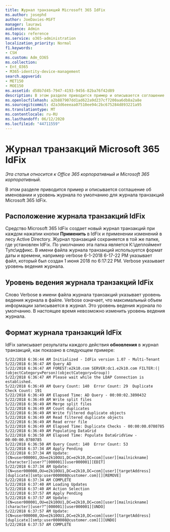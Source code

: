 ```yaml
---
title: Журнал транзакций Microsoft 365 IdFix
ms.author: josephd
author: JoeDavies-MSFT
manager: laurawi
audience: Admin
ms.topic: reference
ms.service: o365-administration
localization_priority: Normal
f1.keywords:
- CSH
ms.custom: Adm_O365
ms.collection:
- Ent_O365
- M365-identity-device-management
search.appverid:
- MET150
- MOE150
ms.assetid: d58b7d45-7947-4193-9456-82ba76f42d89
description: В этом разделе приводится пример и описывается соглашение об именовании и уровень журнала по умолчанию для журнала транзакций Microsoft 365 IdFix.
ms.openlocfilehash: a2b887907dd1ad622a9d237cf7200aa6db8a2a8e
ms.sourcegitcommit: d2a3d6eeeaa07510ee94c2bc675284d893221a95
ms.translationtype: MT
ms.contentlocale: ru-RU
ms.lasthandoff: 06/12/2020
ms.locfileid: "44711559"
---
```

# <a name="microsoft-365-idfix-transaction-log"></a>Журнал транзакций Microsoft 365 IdFix

*Эта статья относится к Office 365 корпоративный и Microsoft 365 корпоративный.*

В этом разделе приводится пример и описывается соглашение об именовании и уровень журнала по умолчанию для журнала транзакций Microsoft 365 IdFix.
  
## <a name="idfix-transaction-log-location"></a>Расположение журнала транзакций IdFix

Средство Microsoft 365 IdFix создает новый журнал транзакций при каждом нажатии кнопки **Применить** в IdFix и применении изменений в лесу Active Directory. Журнал транзакций сохраняется в той же папке, где установлен IdFix. По умолчанию эта папка является К:\деплоймент Тулс\идфикс. В имени файла журнала транзакций используется формат даты и времени, например verbose 6-1-2018 6-17-22 PM указывает файл, который был создан 1 июня 2018 по 6:17:22 PM. Verbose указывает уровень ведения журнала. 
  
## <a name="idfix-transaction-log-logging-level"></a>Уровень ведения журнала транзакций IdFix

Слово Verbose в имени файла журнала транзакций указывает уровень ведения журнала в файле. Verbose означает, что максимальный объем информации записывается в журнал. Это уровень ведения журнала по умолчанию. В настоящее время невозможно изменить уровень ведения журнала.
  
## <a name="idfix-transaction-log-format"></a>Формат журнала транзакций IdFix

IdFix записывает результаты каждого действия **обновления** в журнал транзакций, как показано в следующем примере:
  
```
5/22/2018 6:36:44 AM Initialized - IdFix version 1.07 - Multi-Tenant
5/22/2018 6:36:47 AM Query AD
5/22/2018 6:36:47 AM FOREST:e2k10.com SERVER:dc1.e2k10.com FILTER:(|(objectCategory=Person)(objectCategory=Group))
5/22/2018 6:36:47 AM Please wait while the LDAP Connection is established.
5/22/2018 6:36:49 AM Query Count: 140  Error Count: 29  Duplicate Check Count: 191
5/22/2018 6:36:49 AM Elapsed Time: AD Query - 00:00:02.3890432
5/22/2018 6:36:49 AM Write split files
5/22/2018 6:36:49 AM Merge split files
5/22/2018 6:36:49 AM Count duplicates
5/22/2018 6:36:49 AM Write filtered duplicate objects
5/22/2018 6:36:49 AM Read filtered duplicate objects
5/22/2018 6:36:49 AM Read error file
5/22/2018 6:36:49 AM Elapsed Time: Duplicate Checks - 00:00:00.0780785
5/22/2018 6:36:49 AM Populating DataGrid
5/22/2018 6:36:50 AM Elapsed Time: Populate DataGridView - 00:00:00.0780785
5/22/2018 6:36:50 AM Query Count: 140  Error Count: 53
5/22/2018 6:37:34 AM Apply Pending
5/22/2018 6:37:34 AM Update: [CN=user000001,OU=e2k10OU1,DC=e2k10,DC=com][user][mailnickname][character][user?^|000001][user000001][EDIT]
5/22/2018 6:37:34 AM Update: [CN=user000008,OU=e2k10OU1,DC=e2k10,DC=com][user][targetAddress][duplicate][smtp:user000008@customer.com][][REMOVE]
5/22/2018 6:37:34 AM COMPLETE
5/22/2018 6:37:40 AM Loading Updates
5/22/2018 6:37:40 AM Action Selection
5/22/2018 6:37:57 AM Apply Pending
5/22/2018 6:37:57 AM Update: [CN=user000001,OU=e2k10OU1,DC=e2k10,DC=com][user][mailnickname][character][user?^|000001][user000001][UNDO]
5/22/2018 6:37:57 AM Update: [CN=user000008,OU=e2k10OU1,DC=e2k10,DC=com][user][targetAddress][duplicate][smtp:user000008@customer.com][][UNDO]
5/22/2018 6:37:57 AM COMPLETE
```